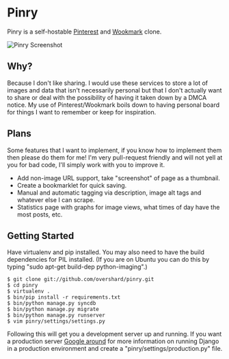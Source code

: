# Pinry

Pinry is a self-hostable [Pinterest][0] and [Wookmark][1] clone.

![Pinry Screenshot](https://github.com/overshard/pinry/raw/master/screenshot.png)

## Why?

Because I don't like sharing. I would use these services to store a lot of
images and data that isn't necessarily personal but that I don't actually want
to share or deal with the possibility of having it taken down by a DMCA notice.
My use of Pinterest/Wookmark boils down to having personal board for things I
want to remember or keep for inspiration.

## Plans

Some features that I want to implement, if you know how to implement them then
please do them for me! I'm very pull-request friendly and will not yell at you
for bad code, I'll simply work with you to improve it.

 + Add non-image URL support, take "screenshot" of page as a thumbnail.
 + Create a bookmarklet for quick saving.
 + Manual and automatic tagging via description, image alt tags and whatever else I can scrape.
 + Statistics page with graphs for image views, what times of day have the most posts, etc.

## Getting Started

Have virtualenv and pip installed. You may also need to have the build
dependencies for PIL installed. (If you are on Ubuntu you can do this by typing
"sudo apt-get build-dep python-imaging".)

    $ git clone git://github.com/overshard/pinry.git
    $ cd pinry
    $ virtualenv .
    $ bin/pip install -r requirements.txt
    $ bin/python manage.py syncdb
    $ bin/python manage.py migrate
    $ bin/python manage.py runserver
    $ vim pinry/settings/settings.py
Following this will get you a development server up and running. If you want a
production server [Google around][2] for more information on running Django in a
production environment and create a "pinry/settings/production.py" file.

[0]: http://pinterest.com/
[1]: http://www.wookmark.com/
[2]: https://www.google.com/search?q=deploy+django+production
